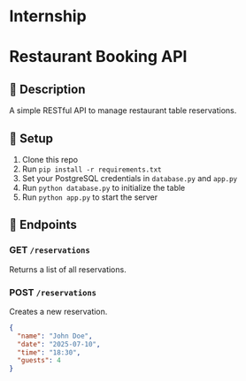 # Internship

# Restaurant Booking API

## 📌 Description
A simple RESTful API to manage restaurant table reservations.

## 🚀 Setup
1. Clone this repo
2. Run `pip install -r requirements.txt`
3. Set your PostgreSQL credentials in `database.py` and `app.py`
4. Run `python database.py` to initialize the table
5. Run `python app.py` to start the server

## 🔗 Endpoints
### GET `/reservations`
Returns a list of all reservations.

### POST `/reservations`
Creates a new reservation.
```json
{
  "name": "John Doe",
  "date": "2025-07-10",
  "time": "18:30",
  "guests": 4
}
